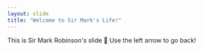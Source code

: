```yaml
---
layout: slide
title: "Welcome to Sir Mark's Life!"
---
```

This is Sir Mark Robinson's slide :tada:
Use the left arrow to go back!
